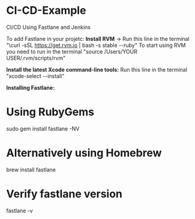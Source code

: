 # CI-CD-Example
CI/CD Using Fastlane and Jenkins

To add Fastlane in your projetc:
**Install RVM** -> 
Run this line in the terminal "\curl -sSL https://get.rvm.io | bash -s stable --ruby"
To start using RVM you need to run in the terminal "source /Users/YOUR USER/.rvm/scripts/rvm"

**Install the latest Xcode command-line tools:**
Run this line in the terminal "xcode-select --install"


**Installing Fastlane:**
# Using RubyGems
sudo gem install fastlane -NV
# Alternatively using Homebrew
brew install fastlane
# Verify fastlane version
fastlane -v
